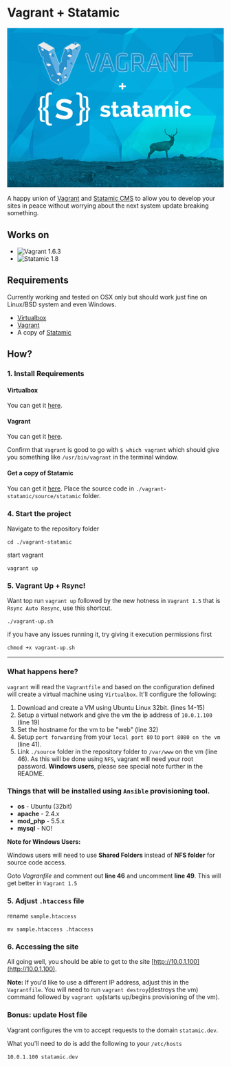 # Vagrant + Statamic

![Vagrant + Statamic](assets/vagrant_statamic_header.jpg)

A happy union of [Vagrant](http://www.vagrantup.com/) and [Statamic CMS](http://www.statamic.com) to allow you to develop your sites in peace without worrying about the next system update breaking something.

## Works on

+ ![Vagrant 1.6.3](http://b.repl.ca/v1/Vagrant-1.6.3-green.png)
+ ![Statamic 1.8](http://b.repl.ca/v1/Statamic-1.8-green.png)

## Requirements

Currently working and tested on OSX only but should work just fine on Linux/BSD system and even Windows.

+ [Virtualbox](https://www.virtualbox.org/wiki/Downloads)
+ [Vagrant](http://www.vagrantup.com/downloads.html)
+ A copy of [Statamic](http://statamic.com/)

## How?

### 1. Install Requirements

#### Virtualbox

You can get it [here](https://www.virtualbox.org/wiki/Downloads).

#### Vagrant

You can get it [here](http://www.vagrantup.com/downloads.html).

Confirm that `Vagrant` is good to go with `$ which vagrant` which should give you something like `/usr/bin/vagrant` in the terminal window.

#### Get a copy of Statamic

You can get it [here](http://statamic.com/). Place the source code in `./vagrant-statamic/source/statamic` folder.

### 4. Start the project

Navigate to the repository folder

    cd ./vagrant-statamic

start vagrant

    vagrant up

### 5. Vagrant Up + Rsync!

Want top run `vagrant up` followed by the new hotness in `Vagrant 1.5` that is `Rsync Auto Resync`, use this shortcut.

    ./vagrant-up.sh

if you have any issues running it, try giving it execution permissions first

    chmod +x vagrant-up.sh

---
### What happens here?

`vagrant` will read the `Vagrantfile` and based on the configuration defined will create a virtual machine using `Virtualbox`. It'll configure the following:

1. Download and create a VM using Ubuntu Linux 32bit. (lines 14-15)
2. Setup a virtual network and give the vm the ip address of `10.0.1.100` (line 19)
3. Set the hostname for the vm to be "web" (line 32)
4. Setup `port forwarding` from your `local port 80` to `port 8080 on the vm` (line 41).
5. Link `./source` folder in the repository folder to `/var/www` on the vm (line 46). As this will be done using `NFS`, vagrant will need your root password. **Windows users**, please see special note further in the README.

### Things that will be installed using `Ansible` provisioning tool.

- **os** - Ubuntu (32bit)
- **apache** - 2.4.x
- **mod_php** - 5.5.x
- **mysql** - NO!

**Note for Windows Users:**

Windows users will need to use **Shared Folders** instead of **NFS folder** for source code access.

Goto *Vagranfile* and comment out **line 46** and uncomment **line 49**. This will get better in `Vagrant 1.5`

### 5. Adjust `.htaccess` file

rename `sample.htaccess`

    mv sample.htaccess .htaccess

### 6. Accessing the site

All going well, you should be able to get to the site [http://10.0.1.100](http://10.0.1.100).

**Note:** If you'd like to use a different IP address, adjust this in the `Vagrantfile`. You will need to run `vagrant destroy`(destroys the vm) command followed by `vagrant up`(starts up/begins provisioning of the vm).

### Bonus: update Host file

Vagrant configures the vm to accept requests to the domain `statamic.dev`.

What you'll need to do is add the following to your `/etc/hosts`

    10.0.1.100 statamic.dev

